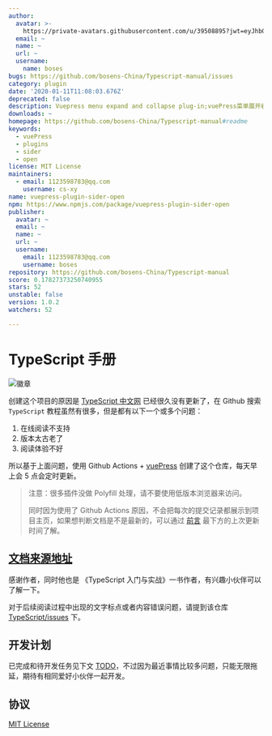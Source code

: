 ```yaml
---
author:
  avatar: >-
    https://private-avatars.githubusercontent.com/u/39508895?jwt=eyJhbGciOiJIUzI1NiIsInR5cCI6IkpXVCJ9.eyJpc3MiOiJnaXRodWIuY29tIiwiYXVkIjoicmF3LmdpdGh1YnVzZXJjb250ZW50LmNvbSIsImtleSI6ImtleTEiLCJleHAiOjE3MzQ2NzM3NDAsIm5iZiI6MTczNDY3MjU0MCwicGF0aCI6Ii91LzM5NTA4ODk1In0.kHKxq_YhsHXcOQH0PLeC6E4i-RX5gXikTdNy2jKDL_g&v=4
  email: ~
  name: ~
  url: ~
  username:
    name: boses
bugs: https://github.com/bosens-China/Typescript-manual/issues
category: plugin
date: '2020-01-11T11:08:03.676Z'
deprecated: false
description: Vuepress menu expand and collapse plug-in;vuePress菜单展开收起插件
downloads: ~
homepage: https://github.com/bosens-China/Typescript-manual#readme
keywords:
  - vuePress
  - plugins
  - sider
  - open
license: MIT License
maintainers:
  - email: 1123598783@qq.com
    username: cs-xy
name: vuepress-plugin-sider-open
npm: https://www.npmjs.com/package/vuepress-plugin-sider-open
publisher:
  avatar: ~
  email: ~
  name: ~
  url: ~
  username:
    email: 1123598783@qq.com
    username: boses
repository: https://github.com/bosens-China/Typescript-manual
score: 0.17827373250740955
stars: 52
unstable: false
version: 1.0.2
watchers: 52

---
```


# TypeScript 手册

![徽章](https://img.shields.io/badge/License-MIT-brightgreen)

创建这个项目的原因是 [TypeScript 中文网](https://www.tslang.cn/) 已经很久没有更新了，在 Github 搜索 `TypeScript` 教程虽然有很多，但是都有以下一个或多个问题：

1. 在线阅读不支持
2. 版本太古老了
3. 阅读体验不好

所以基于上面问题，使用 Github Actions + [vuePress](https://vuepress.vuejs.org/) 创建了这个仓库，每天早上会 5 点会定时更新。

<!-- > ~~因为 github 访问不稳定，这里提供一个[备用地址](https://tsc.yangliu.pub/)，如果喜欢请点击一下 `star` 支持一下~~ -->

> 注意：很多插件没做 Polyfill 处理，请不要使用低版本浏览器来访问。
>
> 同时因为使用了 Github Actions 原因，不会把每次的提交记录都展示到项目主页，如果想判断文档是不是最新的，可以通过 [前言](https://bosens-china.github.io/Typescript-manual/describe/) 最下方的上次更新时间了解。

## [文档来源地址](https://github.com/zhongsp/TypeScript)

感谢作者，同时他也是 《TypeScript 入门与实战》一书作者，有兴趣小伙伴可以了解一下。

对于后续阅读过程中出现的文字标点或者内容错误问题，请提到该仓库[TypeScript/issues](https://github.com/zhongsp/TypeScript/issues) 下。

## 开发计划

已完成和待开发任务见下文 [TODO](/TODO.md)，不过因为最近事情比较多问题，只能无限拖延，期待有相同爱好小伙伴一起开发。

## 协议

[MIT License](/License)
